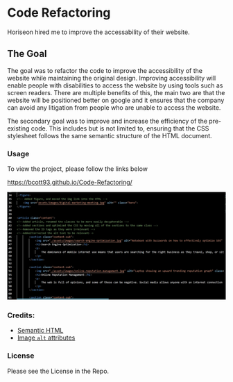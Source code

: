 # Code Refactoring

Horiseon hired me to improve the accessability of their website.

## The Goal

The goal was to refactor the code to improve the accessibility of the website while maintaining the original design. Improving accessibility will enable people with disabilities to access the website by using tools such as screen readers. There are multiple benefits of this, the main two are that the website will be positioned better on google and it ensures that the company can avoid any litigation from people who are unable to access the website. 

The secondary goal was to improve and increase the efficiency of the pre-existing code. This includes but is not limited to, ensuring that the CSS stylesheet follows the same semantic structure of the HTML document.  

### Usage

To view the project, please follow the links below

https://bcott93.github.io/Code-Refactoring/



![Example code](/code-refactoring/assets/images/code-example.jpg)

### Credits:

* [Semantic HTML](https://www.w3schools.com/html/html5_semantic_elements.asp)
* [Image `alt` attributes](https://www.w3schools.com/tags/att_img_alt.asp)

### License

Please see the License in the Repo. 






